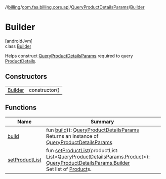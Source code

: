 //[billing](../../../../index.md)/[com.faa.billing.core.api](../../index.md)/[QueryProductDetailsParams](../index.md)/[Builder](index.md)

# Builder

[androidJvm]\
class [Builder](index.md)

Helps construct [QueryProductDetailsParams](../index.md) required to query [ProductDetails](../../-product-details/index.md).

## Constructors

| | |
|---|---|
| [Builder](-builder.md) | constructor() |

## Functions

| Name | Summary |
|---|---|
| [build](build.md) | fun [build](build.md)(): [QueryProductDetailsParams](../index.md)<br>Returns an instance of [QueryProductDetailsParams](../index.md). |
| [setProductList](set-product-list.md) | fun [setProductList](set-product-list.md)(productList: [List](https://kotlinlang.org/api/latest/jvm/stdlib/kotlin.collections/-list/index.html)&lt;[QueryProductDetailsParams.Product](../-product/index.md)&gt;): [QueryProductDetailsParams.Builder](index.md)<br>Set list of [Product](../-product/index.md)s. |
